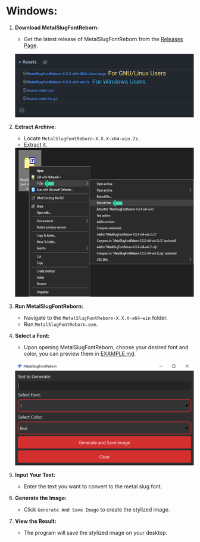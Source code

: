 # **Windows:**

1. **Download MetalSlugFontReborn:**
   - Get the latest release of MetalSlugFontReborn from the [Releases Page](https://github.com/VermeilChan/MetalSlugFontReborn/releases).

   ![Download MetalSlugFontReborn](Markdown/Guide/Download-Program.svg)

2. **Extract Archive:**
   - Locate `MetalSlugFontReborn-X.X.X-x64-win.7z`. 
   - Extract it.

   <img src="Markdown/Guide/Windows/Extract-Program.png" width="622" height="399">

3. **Run MetalSlugFontReborn:**
   - Navigate to the `MetalSlugFontReborn-X.X.X-x64-win` folder.
   - Run `MetalSlugFontReborn.exe`.

3. **Select a Font:**
   - Upon opening MetalSlugFontReborn, choose your desired font and color, you can preview them in [EXAMPLE.md](Documentation/EXAMPLE.md).

   ![MetalSlugFontReborn GUI](Markdown/Guide/Windows/MetalSlugFontReborn-GUI.svg)

4. **Input Your Text:**
   - Enter the text you want to convert to the metal slug font.

5. **Generate the Image:**
   - Click `Generate And Save Image` to create the stylized image.

6. **View the Result:**
   - The program will save the stylized image on your desktop.
